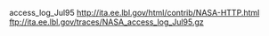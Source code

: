 access_log_Jul95
	http://ita.ee.lbl.gov/html/contrib/NASA-HTTP.html
	ftp://ita.ee.lbl.gov/traces/NASA_access_log_Jul95.gz
